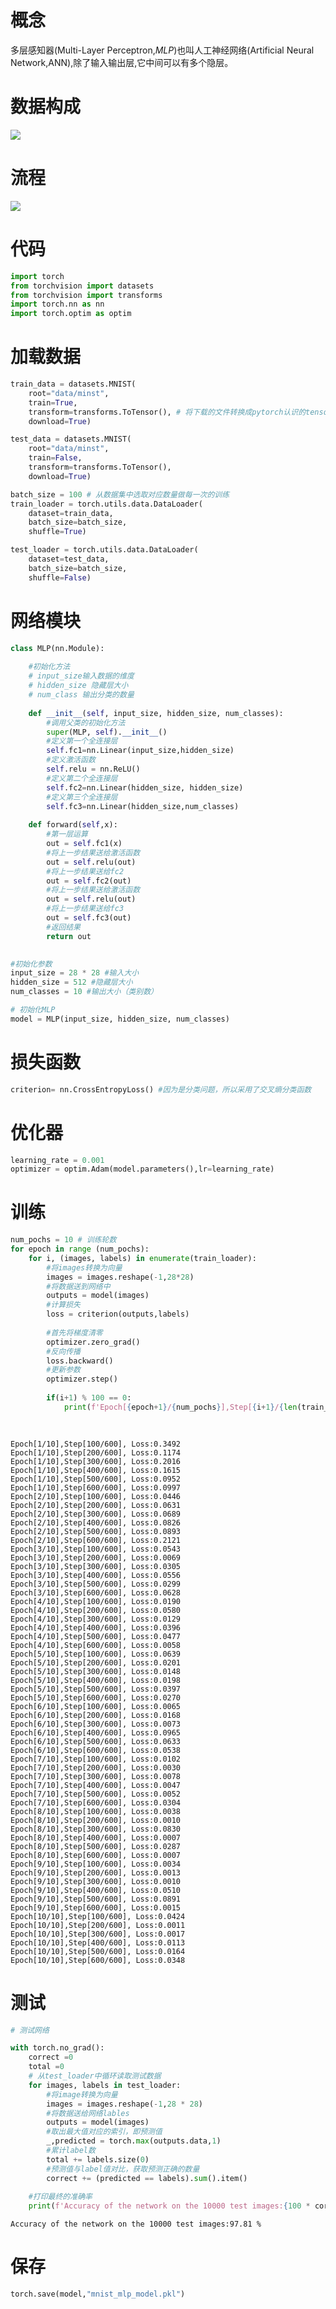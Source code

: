 

# 概念

多层感知器(Multi-Layer Perceptron,*MLP*)也叫人工神经网络(Artificial Neural Network,ANN),除了输入输出层,它中间可以有多个隐层。



# 数据构成

![](Images/1.png)



# 流程



![](Images/2.png)





# 代码



```python
import torch 
from torchvision import datasets
from torchvision import transforms
import torch.nn as nn
import torch.optim as optim
```

# 加载数据


```python
train_data = datasets.MNIST(
    root="data/minst",
    train=True, 
    transform=transforms.ToTensor(), # 将下载的文件转换成pytorch认识的tensor类型，且将图片的数值大小从（0-255）归一化到（0-1）
    download=True)

test_data = datasets.MNIST(
    root="data/minst",
    train=False, 
    transform=transforms.ToTensor(),
    download=True)
```


```python
batch_size = 100 # 从数据集中选取对应数量做每一次的训练
train_loader = torch.utils.data.DataLoader(
    dataset=train_data,
    batch_size=batch_size, 
    shuffle=True)

test_loader = torch.utils.data.DataLoader(
    dataset=test_data,
    batch_size=batch_size, 
    shuffle=False)
```

# 网络模块


```python
class MLP(nn.Module):
    
    #初始化方法
    # input_size输入数据的维度
    # hidden_size 隐藏层大小
    # num_class 输出分类的数量
    
    def __init__(self, input_size, hidden_size, num_classes):
        #调用父类的初始化方法
        super(MLP, self).__init__()
        #定义第一个全连接层
        self.fc1=nn.Linear(input_size,hidden_size)
        #定义激活函数
        self.relu = nn.ReLU()
        #定义第二个全连接层
        self.fc2=nn.Linear(hidden_size, hidden_size)
        #定义第三个全连接层
        self.fc3=nn.Linear(hidden_size,num_classes)
         
    def forward(self,x):
        #第一层运算
        out = self.fc1(x)
        #将上一步结果送给激活函数
        out = self.relu(out)
        #将上一步结果送给fc2
        out = self.fc2(out)
        #将上一步结果送给激活函数
        out = self.relu(out)
        #将上一步结果送给fc3
        out = self.fc3(out)
        #返回结果
        return out
    

#初始化参数
input_size = 28 * 28 #输入大小
hidden_size = 512 #隐藏层大小
num_classes = 10 #输出大小（类别数）

# 初始化MLP
model = MLP(input_size, hidden_size, num_classes)
```

# 损失函数


```python
criterion= nn.CrossEntropyLoss() #因为是分类问题，所以采用了交叉熵分类函数
```

# 优化器


```python
learning_rate = 0.001
optimizer = optim.Adam(model.parameters(),lr=learning_rate)
```

# 训练


```python
num_pochs = 10 # 训练轮数
for epoch in range (num_pochs):
    for i, (images, labels) in enumerate(train_loader):
        #将images转换为向量
        images = images.reshape(-1,28*28)
        #将数据送到网络中
        outputs = model(images)
        #计算损失
        loss = criterion(outputs,labels)
        
        #首先将梯度清零
        optimizer.zero_grad()
        #反向传播
        loss.backward()
        #更新参数
        optimizer.step()
        
        if(i+1) % 100 == 0:
            print(f'Epoch[{epoch+1}/{num_pochs}],Step[{i+1}/{len(train_loader)}], Loss:{loss.item():.4f}')
            
            
```

    Epoch[1/10],Step[100/600], Loss:0.3492
    Epoch[1/10],Step[200/600], Loss:0.1174
    Epoch[1/10],Step[300/600], Loss:0.2016
    Epoch[1/10],Step[400/600], Loss:0.1615
    Epoch[1/10],Step[500/600], Loss:0.0952
    Epoch[1/10],Step[600/600], Loss:0.0997
    Epoch[2/10],Step[100/600], Loss:0.0446
    Epoch[2/10],Step[200/600], Loss:0.0631
    Epoch[2/10],Step[300/600], Loss:0.0689
    Epoch[2/10],Step[400/600], Loss:0.0826
    Epoch[2/10],Step[500/600], Loss:0.0893
    Epoch[2/10],Step[600/600], Loss:0.2121
    Epoch[3/10],Step[100/600], Loss:0.0543
    Epoch[3/10],Step[200/600], Loss:0.0069
    Epoch[3/10],Step[300/600], Loss:0.0305
    Epoch[3/10],Step[400/600], Loss:0.0556
    Epoch[3/10],Step[500/600], Loss:0.0299
    Epoch[3/10],Step[600/600], Loss:0.0628
    Epoch[4/10],Step[100/600], Loss:0.0190
    Epoch[4/10],Step[200/600], Loss:0.0580
    Epoch[4/10],Step[300/600], Loss:0.0129
    Epoch[4/10],Step[400/600], Loss:0.0396
    Epoch[4/10],Step[500/600], Loss:0.0477
    Epoch[4/10],Step[600/600], Loss:0.0058
    Epoch[5/10],Step[100/600], Loss:0.0639
    Epoch[5/10],Step[200/600], Loss:0.0201
    Epoch[5/10],Step[300/600], Loss:0.0148
    Epoch[5/10],Step[400/600], Loss:0.0198
    Epoch[5/10],Step[500/600], Loss:0.0397
    Epoch[5/10],Step[600/600], Loss:0.0270
    Epoch[6/10],Step[100/600], Loss:0.0065
    Epoch[6/10],Step[200/600], Loss:0.0168
    Epoch[6/10],Step[300/600], Loss:0.0073
    Epoch[6/10],Step[400/600], Loss:0.0965
    Epoch[6/10],Step[500/600], Loss:0.0633
    Epoch[6/10],Step[600/600], Loss:0.0538
    Epoch[7/10],Step[100/600], Loss:0.0102
    Epoch[7/10],Step[200/600], Loss:0.0030
    Epoch[7/10],Step[300/600], Loss:0.0078
    Epoch[7/10],Step[400/600], Loss:0.0047
    Epoch[7/10],Step[500/600], Loss:0.0052
    Epoch[7/10],Step[600/600], Loss:0.0304
    Epoch[8/10],Step[100/600], Loss:0.0038
    Epoch[8/10],Step[200/600], Loss:0.0010
    Epoch[8/10],Step[300/600], Loss:0.0830
    Epoch[8/10],Step[400/600], Loss:0.0007
    Epoch[8/10],Step[500/600], Loss:0.0287
    Epoch[8/10],Step[600/600], Loss:0.0007
    Epoch[9/10],Step[100/600], Loss:0.0034
    Epoch[9/10],Step[200/600], Loss:0.0013
    Epoch[9/10],Step[300/600], Loss:0.0010
    Epoch[9/10],Step[400/600], Loss:0.0510
    Epoch[9/10],Step[500/600], Loss:0.0891
    Epoch[9/10],Step[600/600], Loss:0.0015
    Epoch[10/10],Step[100/600], Loss:0.0424
    Epoch[10/10],Step[200/600], Loss:0.0011
    Epoch[10/10],Step[300/600], Loss:0.0017
    Epoch[10/10],Step[400/600], Loss:0.0113
    Epoch[10/10],Step[500/600], Loss:0.0164
    Epoch[10/10],Step[600/600], Loss:0.0348


# 测试


```python
# 测试网络

with torch.no_grad():
    correct =0
    total =0
    # 从test_loader中循环读取测试数据
    for images, labels in test_loader:
        #将image转换为向量
        images = images.reshape(-1,28 * 28)
        #将数据送给网络lables
        outputs = model(images)
        #取出最大值对应的索引，即预测值
        _,predicted = torch.max(outputs.data,1)
        #累计label数
        total += labels.size(0)
        #预测值与label值对比，获取预测正确的数量
        correct += (predicted == labels).sum().item()
        
    #打印最终的准确率
    print(f'Accuracy of the network on the 10000 test images:{100 * correct / total} %')
```

    Accuracy of the network on the 10000 test images:97.81 %


# 保存


```python
torch.save(model,"mnist_mlp_model.pkl")
```
